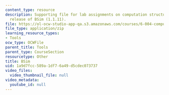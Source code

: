 ```yaml
---
content_type: resource
description: Supporting file for lab assignments on computation structures. Latest
  release of BSim (1.1.11).
file: https://ol-ocw-studio-app-qa.s3.amazonaws.com/courses/6-004-computation-structures-spring-2009/1a9d7fcc589a1df76a49d5cdec073737_bsim.jar
file_type: application/zip
learning_resource_types:
- Tools
ocw_type: OCWFile
parent_title: Tools
parent_type: CourseSection
resourcetype: Other
title: BSim
uid: 1a9d7fcc-589a-1df7-6a49-d5cdec073737
video_files:
  video_thumbnail_file: null
video_metadata:
  youtube_id: null
---
```

